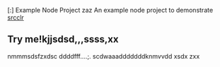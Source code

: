[:] Example Node Project
zaz
An example node project to demonstrate [srcclr](https://www.srcclr.com)
## Try me!kjjsdsd,,,ssss,xx
nmmmsdsfzxdsc
ddddfff....;.
scdwaaadddddddknmvvdd
xsdx
zxx
